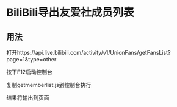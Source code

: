 # BiliBili导出友爱社成员列表

## 用法

打开https://api.live.bilibili.com/activity/v1/UnionFans/getFansList?page=1&type=other

按下F12启动控制台

复制getmemberlist.js到控制台执行

结果将输出到页面
